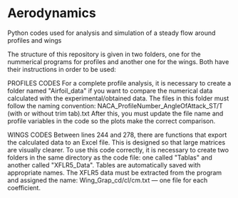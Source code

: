 # Aerodynamics
Python codes used for analysis and simulation of a steady flow around profiles and wings

The structure of this repository is given in two folders, one for the nummerical programs for profiles and another one for the wings.
Both have their instructions in order to be used:

PROFILES CODES
For a complete profile analysis, it is necessary to create a folder named "Airfoil_data" if you want to compare the numerical data calculated with the experimental/obtained data.
The files in this folder must follow the naming convention:
NACA_ProfileNumber_AngleOfAttack_ST/T (with or without trim tab).txt
After this, you must update the file name and profile variables in the code so the plots make the correct comparison.

WINGS CODES
Between lines 244 and 278, there are functions that export the calculated data to an Excel file. This is designed so that large matrices are visually clearer.
To use this code correctly, it is necessary to create two folders in the same directory as the code file: one called "Tablas" and another called "XFLR5_Data".
Tables are automatically saved with appropriate names. The XFLR5 data must be extracted from the program and assigned the name:
Wing_Grap_cd/cl/cm.txt — one file for each coefficient.
